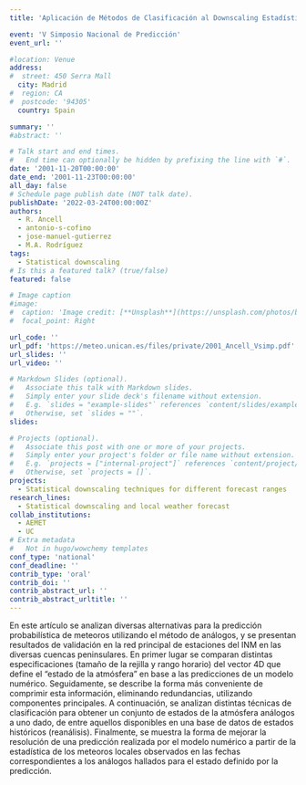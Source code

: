 ```yaml
---
title: 'Aplicación de Métodos de Clasificación al Downscaling Estadístico'

event: 'V Simposio Nacional de Predicción'
event_url: ''

#location: Venue
address:
#  street: 450 Serra Mall
  city: Madrid
#  region: CA
#  postcode: '94305'
  country: Spain

summary: ''
#abstract: ''

# Talk start and end times.
#   End time can optionally be hidden by prefixing the line with `#`.
date: '2001-11-20T00:00:00'
date_end: '2001-11-23T00:00:00'
all_day: false
# Schedule page publish date (NOT talk date).
publishDate: '2022-03-24T00:00:00Z'
authors: 
  - R. Ancell
  - antonio-s-cofino
  - jose-manuel-gutierrez
  - M.A. Rodríguez
tags: 
  - Statistical downscaling
# Is this a featured talk? (true/false)
featured: false

# Image caption
#image:
#  caption: 'Image credit: [**Unsplash**](https://unsplash.com/photos/bzdhc5b3Bxs)'
#  focal_point: Right

url_code: ''
url_pdf: 'https://meteo.unican.es/files/private/2001_Ancell_Vsimp.pdf'
url_slides: ''
url_video: ''

# Markdown Slides (optional).
#   Associate this talk with Markdown slides.
#   Simply enter your slide deck's filename without extension.
#   E.g. `slides = "example-slides"` references `content/slides/example-slides.md`.
#   Otherwise, set `slides = ""`.
slides:

# Projects (optional).
#   Associate this post with one or more of your projects.
#   Simply enter your project's folder or file name without extension.
#   E.g. `projects = ["internal-project"]` references `content/project/deep-learning/index.md`.
#   Otherwise, set `projects = []`.
projects: 
  - Statistical downscaling techniques for different forecast ranges
research_lines: 
  - Statistical downscaling and local weather forecast
collab_institutions: 
  - AEMET
  - UC
# Extra metadata
#   Not in hugo/wowchemy templates
conf_type: 'national'
conf_deadline: ''
contrib_type: 'oral'
contrib_doi: ''
contrib_abstract_url: ''
contrib_abstract_urltitle: ''
---
```


En este artículo se analizan diversas alternativas para la predicción probabilística de meteoros utilizando el método de análogos, y se presentan resultados de validación en la red principal de estaciones del INM en las diversas cuencas peninsulares. En primer lugar se comparan distintas especificaciones (tamaño de la rejilla y rango horario) del vector 4D que define el “estado de la atmósfera” en base a las predicciones de un modelo numérico. Seguidamente, se describe la forma más conveniente de comprimir esta información, eliminando redundancias, utilizando componentes principales. A continuación, se analizan distintas técnicas de clasificación para obtener un conjunto de estados de la atmósfera análogos a uno dado, de entre aquellos disponibles en una base de datos de estados históricos (reanálisis). Finalmente, se muestra la forma de mejorar la resolución de una predicción realizada por el modelo numérico a partir de la estadística de los meteoros locales observados en las fechas correspondientes a los análogos hallados para el estado definido por la predicción.
